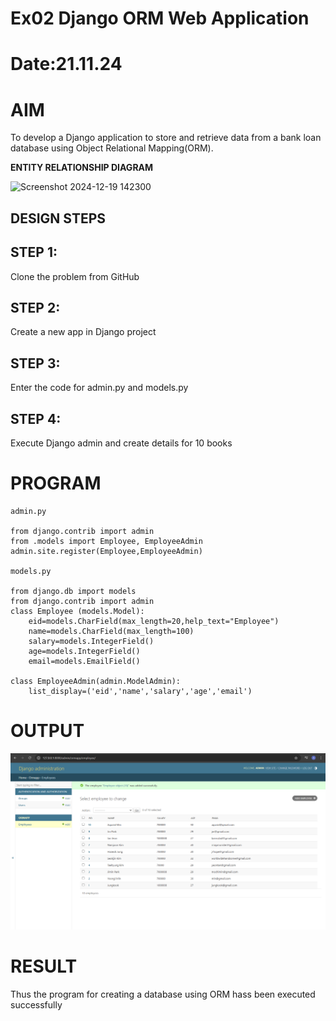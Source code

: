 # Ex02 Django ORM Web Application
# Date:21.11.24
# AIM
To develop a Django application to store and retrieve data from a bank loan database using Object Relational Mapping(ORM).


**ENTITY RELATIONSHIP DIAGRAM**

![Screenshot 2024-12-19 142300](https://github.com/user-attachments/assets/6b5ad090-495b-4a37-a8c5-2f80ab9e4e74)



## DESIGN STEPS
## STEP 1:
Clone the problem from GitHub

## STEP 2:
Create a new app in Django project

## STEP 3:
Enter the code for admin.py and models.py

## STEP 4:
Execute Django admin and create details for 10 books

# PROGRAM
```
admin.py

from django.contrib import admin
from .models import Employee, EmployeeAdmin
admin.site.register(Employee,EmployeeAdmin)

models.py

from django.db import models
from django.contrib import admin
class Employee (models.Model):
    eid=models.CharField(max_length=20,help_text="Employee")
    name=models.CharField(max_length=100)
    salary=models.IntegerField()
    age=models.IntegerField()
    email=models.EmailField()

class EmployeeAdmin(admin.ModelAdmin):
    list_display=('eid','name','salary','age','email')
```

# OUTPUT
![alt text](<Screenshot (1).png>)

# RESULT
Thus the program for creating a database using ORM hass been executed successfully
